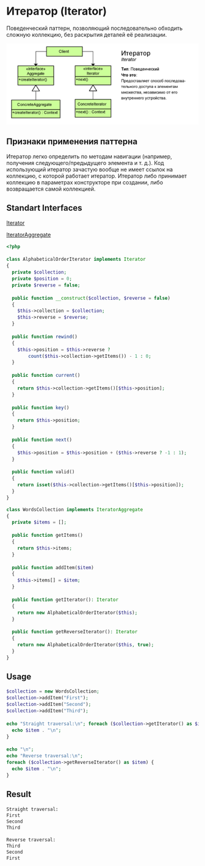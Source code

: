 # Итератор (Iterator)

Поведенческий паттерн,
позволяющий последовательно обходить сложную коллекцию,
без раскрытия деталей её реализации.

![Iterator](./iterator.png)

## Признаки применения паттерна

Итератор легко определить по методам навигации (например,
получения следующего/предыдущего элемента и т. д.).
Код использующий итератор зачастую вообще не имеет ссылок на коллекцию,
с которой работает итератор.
Итератор либо принимает коллекцию в параметрах конструкторе при создании,
либо возвращается самой коллекцией.

## Standart Interfaces

[Iterator](https://www.php.net/manual/ru/class.iterator.php)

[IteratorAggregate](https://www.php.net/manual/ru/class.iteratoraggregate.php)

```php
<?php

class AlphabeticalOrderIterator implements Iterator
{
  private $collection;
  private $position = 0;
  private $reverse = false;

  public function __construct($collection, $reverse = false)
  {
    $this->collection = $collection;
    $this->reverse = $reverse;
  }

  public function rewind()
  {
    $this->position = $this->reverse ?
        count($this->collection->getItems()) - 1 : 0;
  }

  public function current()
  {
    return $this->collection->getItems()[$this->position];
  }

  public function key()
  {
    return $this->position;
  }

  public function next()
  {
    $this->position = $this->position + ($this->reverse ? -1 : 1);
  }

  public function valid()
  {
    return isset($this->collection->getItems()[$this->position]);
  }
}
```

```php
class WordsCollection implements IteratorAggregate
{
  private $items = [];

  public function getItems()
  {
    return $this->items;
  }

  public function addItem($item)
  {
    $this->items[] = $item;
  }

  public function getIterator(): Iterator
  {
    return new AlphabeticalOrderIterator($this);
  }

  public function getReverseIterator(): Iterator
  {
    return new AlphabeticalOrderIterator($this, true);
  }
}
```

## Usage

```php
$collection = new WordsCollection;
$collection->addItem("First");
$collection->addItem("Second");
$collection->addItem("Third");

echo "Straight traversal:\n"; foreach ($collection->getIterator() as $item) {
  echo $item . "\n";
}

echo "\n";
echo "Reverse traversal:\n";
foreach ($collection->getReverseIterator() as $item) {
  echo $item . "\n";
}
```

## Result

```
Straight traversal:
First
Second
Third

Reverse traversal:
Third
Second
First
```
